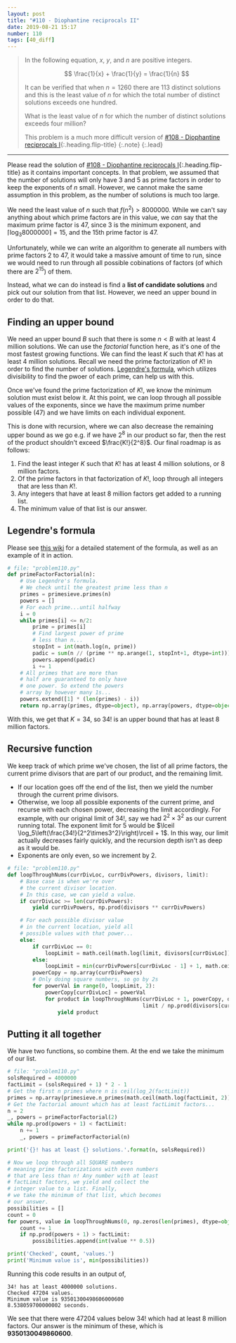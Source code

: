 ```yaml
---
layout: post
title: "#110 - Diophantine reciprocals II"
date: 2019-08-21 15:17
number: 110
tags: [40_diff]
---
```

> In the following equation, $x$, $y$, and $n$ are positive integers.
> 
> $$
> \frac{1}{x} + \frac{1}{y} = \frac{1}{n}
> $$
> 
> It can be verified that when $n=1260$ there are 113 distinct solutions and this is the least value of $n$ for which the total number of distinct solutions exceeds one hundred.
> 
> What is the least value of $n$ for which the number of distinct solutions exceeds four million?
> 
> This problem is a much more difficult version of [#108 - Diophantine reciprocals I](/blog/project_euler/2019-08-20-108-Diophantine-reciprocals-I){:.heading.flip-title}
> {:.note}
{:.lead}
* * *

Please read the solution of [#108 - Diophantine reciprocals I](/blog/project_euler/2019-08-20-108-Diophantine-reciprocals-I){:.heading.flip-title} as it contains important concepts. In that problem, we assumed that the number of solutions will only have 3 and 5 as prime factors in order to keep the exponents of $n$ small. However, we cannot make the same assumption in this problem, as the number of solutions is much too large.

We need the least value of $n$ such that $f(n^2) > 8000000$. While we can't say anything about which prime factors are in this value, we _can_ say that the maximum prime factor is 47, since 3 is the minimum exponent, and $\lceil\log_3 8000000\rceil=15$, and the 15th prime factor is 47.

Unfortunately, while we can write an algorithm to generate all numbers with prime factors 2 to 47, it would take a massive amount of time to run, since we would need to run through all possible cobinations of factors (of which there are $2^{15}$) of them.

Instead, what we can do instead is find a **list of candidate solutions** and pick out our solution from that list. However, we need an upper bound in order to do that.

## Finding an upper bound
We need an upper bound $B$ such that there is some $n<B$ with at least 4 million solutions. We can use the _factorial_ function here, as it's one of the most fastest growing functions. We can find the least $K$ such that $K!$ has at least 4 million solutions. Recall we need the prime factorization of $K!$ in order to find the number of solutions. [Legendre's formula](https://en.wikipedia.org/wiki/Legendre's_formula), which utilizes divisibility to find the pwoer of each prime, can help us with this.

Once we've found the prime factorization of $K!$, we know the minimum solution must exist below it. At this point, we can loop through all possible values of the exponents, since we have the maximum prime number possible (47) and we have limits on each individual exponent.

This is done with recursion, where we can also decrease the remaining upper bound as we go e.g. if we have $2^8$ in our product so far, then the rest of the product shouldn't exceed $\frac{K!}{2^8}$. Our final roadmap is as follows:
1. Find the least integer $K$ such that $K!$ has at least 4 million solutions, or 8 million factors.
2. Of the prime factors in that factorization of $K!$, loop through all integers that are less than $K!$.
3. Any integers that have at least 8 million factors get added to a running list.
4. The minimum value of that list is our answer.

## Legendre's formula
Please see [this wiki](https://en.wikipedia.org/wiki/Legendre's_formula) for a detailed statement of the formula, as well as an example of it in action.
```python
# file: "problem110.py"
def primeFactorFactorial(n):
    # Use Legendre's formula.
    # We check until the greatest prime less than n
    primes = primesieve.primes(n)
    powers = []
    # For each prime...until halfway
    i = 0
    while primes[i] <= n/2:
        prime = primes[i]
        # Find largest power of prime
        # less than n...
        stopInt = int(math.log(n, prime))
        padic = sum(n // (prime ** np.arange(1, stopInt+1, dtype=int)))
        powers.append(padic)
        i += 1
    # All primes that are more than
    # half are guaranteed to only have
    # one power. So extend the powers
    # array by however many 1s...
    powers.extend([1] * (len(primes) - i))
    return np.array(primes, dtype=object), np.array(powers, dtype=object)
```
With this, we get that $K=34$, so $34!$ is an upper bound that has at least 8 million factors.
## Recursive function
We keep track of which prime we've chosen, the list of all prime factors, the current prime divisors that are part of our product, and the remaining limit.
* If our location goes off the end of the list, then we yield the number through the current prime divisors.
* Otherwise, we loop all possible exponents of the current prime, and recurse with each chosen power, decreasing the limit accordingly. For example, with our original limit of $34!$, say we had $2^2\times 3^2$ as our current running total. The exponent limit for 5 would be $\lceil \log_5\left(\frac{34!}{2^2\times3^2}\right)\rceil + 1$. In this way, our limit actually decreases fairly quickly, and the recursion depth isn't as deep as it would be.
* Exponents are only even, so we increment by 2.

```python
# file: "problem110.py"
def loopThroughNums(currDivLoc, currDivPowers, divisors, limit):
    # Base case is when we're over
    # the current divisor location.
    # In this case, we can yield a value.
    if currDivLoc >= len(currDivPowers):
        yield currDivPowers, np.prod(divisors ** currDivPowers)

    # For each possible divisor value
    # in the current location, yield all
    # possible values with that power...
    else:
        if currDivLoc == 0:
            loopLimit = math.ceil(math.log(limit, divisors[currDivLoc]))
        else:
            loopLimit = min(currDivPowers[currDivLoc - 1] + 1, math.ceil(math.log(limit, divisors[currDivLoc])))
        powerCopy = np.array(currDivPowers)
        # Only doing square numbers, so go by 2s
        for powerVal in range(0, loopLimit, 2):
            powerCopy[currDivLoc] = powerVal
            for product in loopThroughNums(currDivLoc + 1, powerCopy, divisors,
                                           limit / np.prod(divisors[currDivLoc] ** powerCopy[currDivLoc])):
                yield product
```
## Putting it all together
We have two functions, so combine them. At the end we take the minimum of our list.
```python
# file: "problem110.py"
solsRequired = 4000000
factLimit = (solsRequired + 1) * 2 - 1
# Get the first n primes where n is ceil(log_2(factLimit))
primes = np.array(primesieve.n_primes(math.ceil(math.log(factLimit, 2))), dtype=object)
# Get the factorial amount which has at least factLimit factors...
n = 2
_, powers = primeFactorFactorial(2)
while np.prod(powers + 1) < factLimit:
    n += 1
    _, powers = primeFactorFactorial(n)

print('{}! has at least {} solutions.'.format(n, solsRequired))

# Now we loop through all SQUARE numbers
# meaning prime factorizations with even numbers
# that are less than n! Any number with at least
# factLimit factors, we yield and collect the
# integer value to a list. Finally,
# we take the minimum of that list, which becomes
# our answer.
possibilities = []
count = 0
for powers, value in loopThroughNums(0, np.zeros(len(primes), dtype=object), primes, math.factorial(n)):
    count += 1
    if np.prod(powers + 1) > factLimit:
        possibilities.append(int(value ** 0.5))

print('Checked', count, 'values.')
print('Minimum value is', min(possibilities))
```
Running this code results in an output of,
```
34! has at least 4000000 solutions.
Checked 47204 values.
Minimum value is 93501300498606000600
8.538059700000002 seconds.
```
We see that there were 47204 values below 34! which had at least 8 million factors. Our answer is the minimum of these, which is **9350130049860600**.